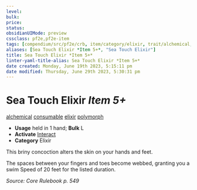 ```yaml
---
level:
bulk:
price:
status:
obsidianUIMode: preview
cssclass: pf2e,pf2e-item
tags: [compendium/src/pf2e/crb, item/category/elixir, trait/alchemical, trait/consumable, trait/elixir, trait/polymorph]
aliases: [Sea Touch Elixir *Item 5+*, "Sea Touch Elixir"]
title: Sea Touch Elixir *Item 5+*
linter-yaml-title-alias: Sea Touch Elixir *Item 5+*
date created: Monday, June 19th 2023, 5:15:11 pm
date modified: Thursday, June 29th 2023, 5:30:31 pm
---
```


# Sea Touch Elixir *Item 5+*

[alchemical](rules/traits/alchemical.md) [consumable](rules/traits/consumable.md) [elixir](rules/traits/elixir.md) [polymorph](rules/traits/polymorph.md)  

- **Usage** held in 1 hand; **Bulk** L
- **Activate** [Interact](rules/actions/interact.md)
- **Category** Elixir

This briny concoction alters the skin on your hands and feet.

The spaces between your fingers and toes become webbed, granting you a swim Speed of 20 feet for the listed duration.

*Source: Core Rulebook p. 549*
